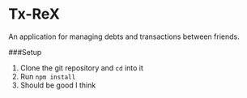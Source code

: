 # Tx-ReX
An application for managing debts and transactions between friends.

###Setup
1. Clone the git repository and `cd` into it
2. Run `npm install`
3. Should be good I think
